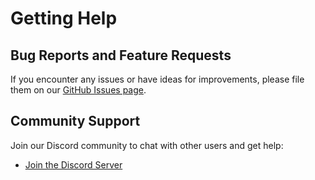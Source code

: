 # Getting Help

## Bug Reports and Feature Requests

If you encounter any issues or have ideas for improvements, please file them on our [GitHub Issues page](https://github.com/ai-christianson/RA.Aid/issues).

## Community Support

Join our Discord community to chat with other users and get help:

- [Join the Discord Server](https://discord.gg/f6wYbzHYxV)
